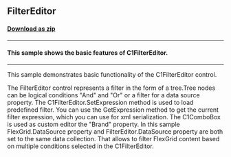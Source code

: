 ## FilterEditor
#### [Download as zip](https://minhaskamal.github.io/DownGit/#/home?url=https://github.com/GrapeCity/ComponentOne-WinForms-Samples/tree/master/NetFramework\DataFilter\CS\FilterEditor)
____
#### This sample shows the basic features of C1FilterEditor.
____
This sample demonstrates basic functionality of the C1FilterEditor control.

The FilterEditor control represents a filter in the form of a tree.Tree nodes can be logical conditions "And" and "Or" or a filter for a data source property.
The C1FilterEditor.SetExpression method is used to load predefined filter.
You can use the GetExpression method to get the current filter expression, which you can use for xml serialization.
The C1ComboBox is used as custom editor the "Brand" property.
In this sample FlexGrid.DataSource property and FilterEditor.DataSource property are both set to the same data collection.
That allows to filter FlexGrid content based on multiple conditions selected in the C1FilterEditor.
